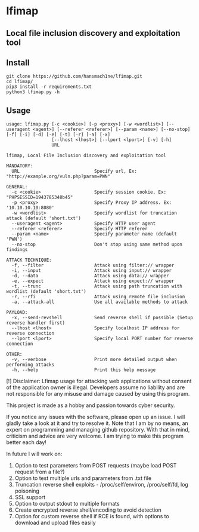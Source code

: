 # lfimap
## Local file inclusion discovery and exploitation tool


## Install

```
git clone https://github.com/hansmach1ne/lfimap.git
cd lfimap/
pip3 install -r requirements.txt
python3 lfimap.py -h

```

## Usage

```
usage: lfimap.py [-c <cookie>] [-p <proxy>] [-w <wordlist>] [--useragent <agent>] [--referer <referer>] [--param <name>] [--no-stop] [-f] [-i] [-d] [-e] [-t] [-r] [-a] [-x]
                 [--lhost <lhost>] [--lport <lport>] [-v] [-h]
                 URL

lfimap, Local File Inclusion discovery and exploitation tool

MANDATORY:
  URL                            Specify url, Ex: "http://example.org/vuln.php?param=PWN" 

GENERAL:
  -c <cookie>                    Specify session cookie, Ex: "PHPSESSID=1943785348b45"
  -p <proxy>                     Specify Proxy IP address. Ex: '10.10.10.10:8080'
  -w <wordlist>                  Specify wordlist for truncation attack (default 'short.txt')
  --useragent <agent>            Specify HTTP user agent
  --referer <referer>            Specify HTTP referer
  --param <name>                 Specify parameter name (default 'PWN')
  --no-stop                      Don't stop using same method upon findings

ATTACK TECHNIQUE:
  -f, --filter                   Attack using filter:// wrapper
  -i, --input                    Attack using input:// wrapper
  -d, --data                     Attack using data:// wrapper
  -e, --expect                   Attack using expect:// wrapper
  -t, --trunc                    Attack using path truncation with wordlist (default 'short.txt')
  -r, --rfi                      Attack using remote file inclusion
  -a, --attack-all               Use all available methods to attack

PAYLOAD:
  -x, --send-revshell            Send reverse shell if possible (Setup reverse handler first)
  --lhost <lhost>                Specify localhost IP address for reverse connection
  --lport <lport>                Specify local PORT number for reverse connection

OTHER:
  -v, --verbose                  Print more detailed output when performing attacks
  -h, --help                     Print this help message

```


[!] Disclaimer: Lfimap usage for attacking web applications without consent of the application owner is illegal. Developers assume no liability and are 
not responsible for any misuse and damage caused by using this program.


This project is made as a hobby and passion towards cyber security.

If you notice any issues with the software, please open up an issue. I will gladly take a look at it and try to resolve it. Note that I am by no means, an expert on programming and managing github repository. With that in mind, criticism and advice are very welcome. I am trying to make this program better each day!

In future I will work on: 
1) Option to test parameters from POST requests (maybe load POST request from a file?)
2) Option to test multiple urls and parameters from .txt file
3) Truncation reverse shell exploits - /proc/self/environ, /proc/self/fd, log poisoning
4) SSL support
5) Option to output stdout to multiple formats
6) Create encrypted reverse shell/encoding to avoid detection
7) Option for custom reverse shell if RCE is found, with options to download and upload files easily
